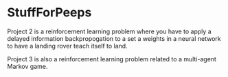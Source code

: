 # StuffForPeeps

Project 2 is a reinforcement learning problem where you have to apply a delayed information backpropogation to a set a weights in a neural network to have a landing rover teach itself to land.

Project 3 is also a reinforcement learning problem related to a multi-agent Markov game.
